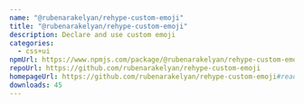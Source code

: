 ```yaml
---
name: "@rubenarakelyan/rehype-custom-emoji"
title: "@rubenarakelyan/rehype-custom-emoji"
description: Declare and use custom emoji
categories:
  - css+ui
npmUrl: https://www.npmjs.com/package/@rubenarakelyan/rehype-custom-emoji
repoUrl: https://github.com/rubenarakelyan/rehype-custom-emoji
homepageUrl: https://github.com/rubenarakelyan/rehype-custom-emoji#readme
downloads: 45
---
```

